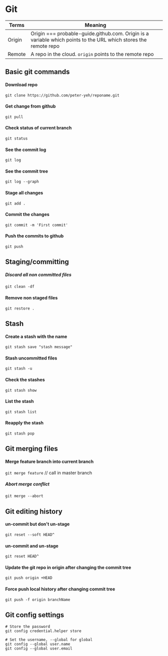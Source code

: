 # Git

| Terms | Meaning |
| --- | --- |
| Origin | Origin === probable-guide.github.com. Origin is a variable which points to the URL which stores the remote repo |
| Remote | A repo in the cloud. `origin` points to the remote repo |

## Basic git commands
#### Download repo
`git clone https://github.com/peter-yeh/reponame.git`

#### Get change from github
`git pull`

#### Check status of current branch
`git status`

#### See the commit log
`git log`

#### See the commit tree
`git log --graph`

#### Stage all changes
`git add .`

#### Commit the changes
`git commit -m 'First commit'` 

#### Push the commits to github
`git push`


## Staging/committing
##### Discard all non committed files
`git clean -df`

#### Remove non staged files
`git restore .`


## Stash
#### Create a stash with the name
`git stash save "stash message"`

#### Stash uncommitted files
`git stash -u`

#### Check the stashes
`git stash show`

#### List the stash
`git stash list`

#### Reapply the stash
`git stash pop`


## Git merging files
#### Merge feature branch into current branch
`git merge feature` // call in master branch

##### Abort merge conflict
`git merge --abort`


## Git editing history
#### un-commit but don't un-stage
`git reset --soft HEAD^`

#### un-commit and un-stage
`git reset HEAD^`

#### Update the git repo in origin after changing the commit tree
`git push origin +HEAD`

#### Force push local history after changing commit tree
`git push -f origin branchName`

## Git config settings
```properties
# Store the password
git config credential.helper store

# Set the username, --global for global
git config --global user.name
git config --global user.email
```
